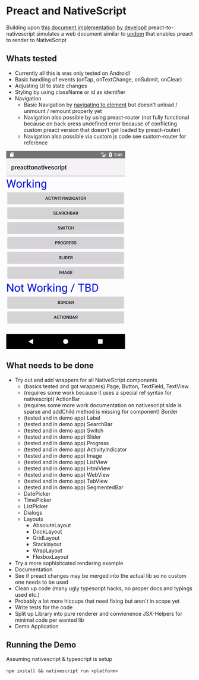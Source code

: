 # Preact and NativeScript

Building upon [this document implementation](https://github.com/staydecent/nativescript-preact/issues/4#issuecomment-323900569) [by developit](https://github.com/developit) preact-to-nativescript simulates a web document similar to [undom](https://github.com/developit/undom) that enables preact to render to NativeScript

## Whats tested
- Currently all this is was only tested on Android!
- Basic handling of events (onTap, onTextChange, onSubmit, onClear)
- Adjusting UI to state changes
- Styling by using className or id as identifier
- Navigation
  - Basic Navigation by [navigating to element](https://docs.nativescript.org/core-concepts/navigation#example-3--how-to-navigate-to-a-page-dynamically-created-via-code) but doesn't unload / unmount / remount properly yet
  - Navigation also possible by using preact-router (not fully functional because on back press undefined error because of conflicting custom preact version that doesn't get loaded by preact-router)
  - Navigation also possible via custom js code see custom-router for reference

![Demo](https://github.com/Hizoul/proposal-for-preact-to-nativescript/raw/master/demo.gif)

## What needs to be done
- Try out and add wrappers for all NativeScript components
  - (basics tested and got wrappers) Page, Button, TextField, TextView
  - (requires some work because it uses a special ref syntax for nativescript) ActionBar
  - (requires some more work documentation on nativescript side is sparse and addChild method is missing for component) Border
  - (tested and in demo app) Label
  - (tested and in demo app) SearchBar
  - (tested and in demo app) Switch
  - (tested and in demo app) Slider
  - (tested and in demo app) Progress
  - (tested and in demo app) ActivityIndicator
  - (tested and in demo app) Image
  - (tested and in demo app) ListView
  - (tested and in demo app) HtmlView
  - (tested and in demo app) WebView
  - (tested and in demo app) TabView
  - (tested and in demo app) SegmentedBar
  - DatePicker
  - TimePicker
  - ListPicker
  - Dialogs
  - Layouts
    - AbsoluteLayout
    - DockLayout
    - GridLayout
    - Stacklayout
    - WrapLayout
    - FlexboxLayout
- Try a more sophisitcated rendering example
- Documentation
- See if preact changes may be merged into the actual lib so no custom one needs to be used
- Clean up code (many ugly typescript hacks, no proper docs and typings used etc.)
- Probably a lot more hiccups that need fixing but aren't in scope yet
- Write tests for the code
- Split up Library into pure renderer and convienence JSX-Helpers for minimal code per wanted lib
- Demo Application

## Running the Demo
Assuming nativescript & typescript is setup

`npm install && nativescript run <platform>`
